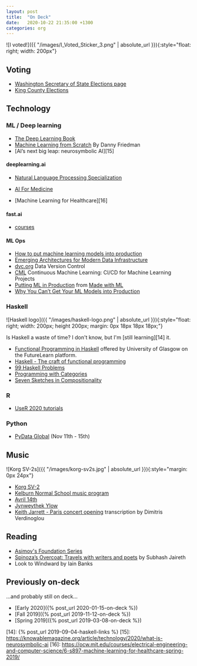 ```yaml
---
layout: post
title:  "On Deck"
date:   2020-10-22 21:35:00 +1300
categories: org
---
```


![I voted!]({{ "/images/I_Voted_Sticker_3.png" | absolute_url }}){:style="float: right; width: 200px"}

## Voting

- [Washington Secretary of State Elections page][1001]
- [King County Elections][1002]


## Technology

### ML / Deep learning

- [The Deep Learning Book][9]
- [Machine Learning from Scratch][8] By Danny Friedman
- [AI’s next big leap: neurosymbolic AI][15]

#### deeplearning.ai

- [Natural Language Processing Specialization][4]
- [AI For Medicine][5]

- [Machine Learning for Healthcare][16]

#### fast.ai
- [courses][7]

#### ML Ops

- [How to put machine learning models into production][3002]
- [Emerging Architectures for Modern Data Infrastructure][3001]
- [dvc.org][3003] Data Version Control
- [CML][3004] Continuous Machine Learning: CI/CD for Machine Learning Projects
- [Putting ML in Production][3005] from [Made with ML][3006]
- [Why You Can’t Get Your ML Models into Production][3007]

### Haskell

![Haskell logo]({{ "/images/haskell-logo.png" | absolute_url }}){:style="float: right; width: 200px; height 200px; margin: 0px 18px 18px 18px;"}

Is Haskell a waste of time? I don't know, but I'm [still learning][14] it.

- [Functional Programming in Haskell][6] offered by University of Glasgow on the FutureLearn platform.
- [Haskell - The craft of functional programming][3]
- [99 Haskell Problems][2]
- [Programming with Categories][11]
- [Seven Sketches in Compositionality][12]

### R
- [UseR 2020 tutorials][1]

### Python
- [PyData Global][13] (Nov 11th - 15th)


## Music

![Korg SV-2s]({{ "/images/korg-sv2s.jpg" | absolute_url }}){:style="margin: 0px 24px"}

- [Korg SV-2](https://www.korg.com/products/synthesizers/sv_2/)
- [Kelburn Normal School music program][2001]
- [Avril 14th](https://www.lapsura.com/music/AFX/Avril14.pdf)
- [Jynweythek Ylow](https://www.lapsura.com/music/AFX/JynweythekYlow.pdf)
- [Keith Jarrett - Paris concert opening](https://www.youtube.com/watch?v=3ryEtq4a4VA) transcription by Dimitris Verdinoglou


## Reading

- [Asimov's Foundation Series](https://www.penguinrandomhouse.com/books/203444/foundation-foundation-and-empire-second-foundation-by-isaac-asimov/)
- [Spinoza’s Overcoat: Travels with writers and poets](https://transitlounge.com.au/shop/spinozas-overcoat-travels-writers-poets/) by Subhash Jaireth
- Look to Windward by Iain Banks


## Previously on-deck

...and probably still on deck...

- [Early 2020]({% post_url 2020-01-15-on-deck %})
- [Fall 2019]({% post_url 2019-11-12-on-deck %})
- [Spring 2019]({% post_url 2019-03-08-on-deck %})



[1]: https://user2020.r-project.org/program/tutorials/
[2]: https://wiki.haskell.org/H-99:_Ninety-Nine_Haskell_Problems
[3]: http://www.haskellcraft.com/craft3e/Home.html
[4]: https://www.deeplearning.ai/natural-language-processing-specialization/
[5]: https://www.deeplearning.ai/ai-for-medicine/
[6]: https://www.futurelearn.com/courses/functional-programming-haskell
[7]: https://www.fast.ai/2020/08/21/fastai2-launch/#practical-deep-learning-for-coders-the-course
[8]: https://dafriedman97.github.io/mlbook/content/introduction.html
[9]: https://www.deeplearningbook.org/
[11]: http://brendanfong.com/programmingcats.html
[12]: https://arxiv.org/abs/1803.05316
[13]: https://global.pydata.org/
[14]: {% post_url 2019-09-04-haskell-links %}
[15]: https://knowablemagazine.org/article/technology/2020/what-is-neurosymbolic-ai
[16]: https://ocw.mit.edu/courses/electrical-engineering-and-computer-science/6-s897-machine-learning-for-healthcare-spring-2019/

[1001]: https://www.sos.wa.gov/elections/voters/
[1002]: https://www.kingcounty.gov/depts/elections.aspx

[2001]: https://www.kelburnnormal.school.nz/about-kns/school-info/private-music-lessons

[3001]: https://a16z.com/2020/10/15/the-emerging-architectures-for-modern-data-infrastructure/
[3002]: https://stackoverflow.blog/2020/10/12/how-to-put-machine-learning-models-into-production/
[3003]: https://dvc.org/
[3004]: https://cml.dev/
[3005]: https://madewithml.com/courses/putting-ml-in-production/
[3006]: https://madewithml.com/about/
[3007]: https://medium.com/mlops-community/ml-production-process-1464a80579bd
